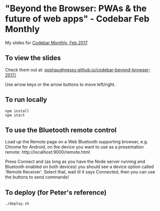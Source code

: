# "Beyond the Browser: PWAs & the future of web apps" - Codebar Feb Monthly

My slides for [Codebar Monthly, Feb 2017](https://codebar.io/meetings/monthly-feb-2017). 

## To view the slides

Check them out at: [poshaughnessy.github.io/codebar-beyond-browser-2017/](https://poshaughnessy.github.io/codebar-beyond-browser-2017/)

Use arrow keys or the arrow buttons to move left/right.


## To run locally

```
npm install
npm start
```


## To use the Bluetooth remote control

Load up the Remote page on a Web Bluetooth supporting browser, e.g. Chrome for Android, on the device you want to use 
as a presentation remote: http://localhost:9000/remote.html

Press Connect and (as long as you have the Node server running and Bluetooth enabled on both devices) you should see
a device option called 'Remote Receiver'. Select that, wait til it says Connected, then you can use the buttons to send 
commands!


## To deploy (for Peter's reference)

```
./deploy.sh
```
